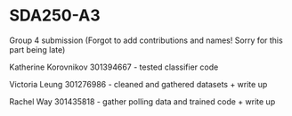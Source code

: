 # SDA250-A3
Group 4 submission
(Forgot to add contributions and names! Sorry for this part being late)

Katherine Korovnikov 301394667 - tested classifier code


Victoria Leung 301276986 - cleaned and gathered datasets + write up 


Rachel Way 301435818 - gather polling data and trained code + write up
